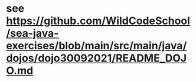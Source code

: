 # see https://github.com/WildCodeSchool/sea-java-exercises/blob/main/src/main/java/dojos/dojo30092021/README_DOJO.md